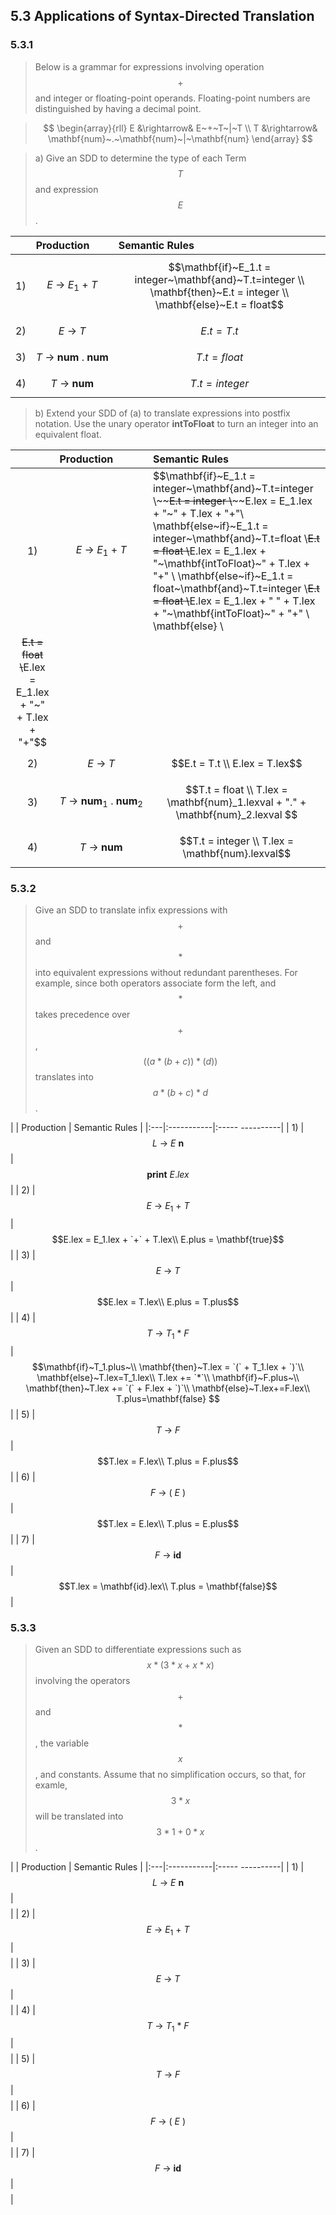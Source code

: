 ## 5.3 Applications of Syntax-Directed Translation

### 5.3.1

> Below is a grammar for expressions involving operation $$+$$ and integer or floating-point operands. Floating-point numbers are distinguished by having a decimal point.

> $$
\begin{array}{rll}
E &\rightarrow& E~+~T~|~T \\
T &\rightarrow& \mathbf{num}~.~\mathbf{num}~|~\mathbf{num}
\end{array}
$$

> a) Give an SDD to determine the type of each Term $$T$$ and expression $$E$$.

|    | Production | Semantic Rules |
|:--:|:-----------|:---------------|
| 1) | $$E~\rightarrow~E_1~+~T$$ | $$\mathbf{if}~E_1.t = integer~\mathbf{and}~T.t=integer \\ \mathbf{then}~E.t = integer \\ \mathbf{else}~E.t = float$$ |
| 2) | $$E~\rightarrow~T$$ | $$E.t = T.t$$ |
| 3) | $$T~\rightarrow~\mathbf{num}~.~\mathbf{num}$$ | $$T.t = float$$ |
| 4) | $$T~\rightarrow~\mathbf{num}$$ | $$T.t = integer$$ |

> b) Extend your SDD of (a) to translate expressions into postfix notation. Use the unary operator __intToFloat__ to turn an integer into an equivalent float.

|    | Production | Semantic Rules |
|:--:|:-----------|:---------------|
| 1) | $$E~\rightarrow~E_1~+~T$$ | $$\mathbf{if}~E_1.t = integer~\mathbf{and}~T.t=integer \\~~~~E.t = integer \\~~~~E.lex = E_1.lex + "~" + T.lex + "+"\\ \mathbf{else~if}~E_1.t = integer~\mathbf{and}~T.t=float \\~~~~E.t = float \\~~~~E.lex = E_1.lex + "~\mathbf{intToFloat}~" + T.lex + "+" \\ \mathbf{else~if}~E_1.t = float~\mathbf{and}~T.t=integer \\~~~~E.t = float \\~~~~E.lex = E_1.lex + " " + T.lex +  "~\mathbf{intToFloat}~" + "+" \\ \mathbf{else} \\
~~~~E.t = float \\~~~~E.lex = E_1.lex + "~" + T.lex + "+"$$ |
| 2) | $$E~\rightarrow~T$$ | $$E.t = T.t \\ E.lex = T.lex$$ |
| 3) | $$T~\rightarrow~\mathbf{num}_1~.~\mathbf{num}_2$$ | $$T.t = float \\ T.lex = \mathbf{num}_1.lexval + "." + \mathbf{num}_2.lexval $$ |
| 4) | $$T~\rightarrow~\mathbf{num}$$ | $$T.t = integer \\ T.lex = \mathbf{num}.lexval$$ |

### 5.3.2

> Give an SDD to translate infix expressions with $$+$$ and $$*$$ into equivalent expressions without redundant parentheses. For example, since both operators associate form the left, and $$*$$ takes precedence over $$+$$, $$((a*(b+c))*(d))$$ translates into $$a*(b+c)*d$$.

|    | Production | Semantic Rules |
|:---|:-----------|:-----                     ----------|
| 1) | $$L~\rightarrow~E~\mathbf{n}$$ | $$\mathbf{print}~E.lex$$ |
| 2) | $$E~\rightarrow~E_1~+~T$$ | $$E.lex = E_1.lex + `+` + T.lex\\ E.plus = \mathbf{true}$$ |
| 3) | $$E~\rightarrow~T$$ | $$E.lex = T.lex\\ E.plus = T.plus$$ |
| 4) | $$T~\rightarrow~T_1~*~F$$ | $$\mathbf{if}~T_1.plus~\\ \mathbf{then}~T.lex = `(` + T_1.lex + `)`\\ \mathbf{else}~T.lex=T_1.lex\\ T.lex += `*`\\ \mathbf{if}~F.plus~\\ \mathbf{then}~T.lex += `(` + F.lex + `)`\\ \mathbf{else}~T.lex+=F.lex\\ T.plus=\mathbf{false} $$ |
| 5) | $$T~\rightarrow~F$$ | $$T.lex = F.lex\\ T.plus = F.plus$$ |
| 6) | $$F~\rightarrow~(~E~)$$ | $$T.lex = E.lex\\ T.plus = E.plus$$ |
| 7) | $$F~\rightarrow~\mathbf{id}$$ | $$T.lex = \mathbf{id}.lex\\ T.plus = \mathbf{false}$$ |

### 5.3.3

> Given an SDD to differentiate expressions such as $$x*(3*x+x*x)$$ involving the operators $$+$$ and $$*$$, the variable $$x$$, and constants. Assume that no simplification occurs, so that, for examle, $$3*x$$ will be translated into $$3*1+0*x$$.

|    | Production | Semantic Rules |
|:---|:-----------|:-----                     ----------|
| 1) | $$L~\rightarrow~E~\mathbf{n}$$ | $$ $$ |
| 2) | $$E~\rightarrow~E_1~+~T$$ | $$ $$ |
| 3) | $$E~\rightarrow~T$$ | $$ $$ |
| 4) | $$T~\rightarrow~T_1~*~F$$ | $$ $$ |
| 5) | $$T~\rightarrow~F$$ | $$ $$ |
| 6) | $$F~\rightarrow~(~E~)$$ | $$ $$ |
| 7) | $$F~\rightarrow~\mathbf{id}$$ | $$ $$ |
